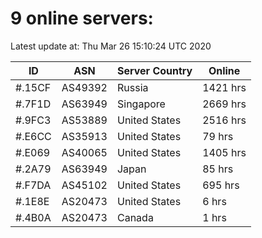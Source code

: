 # 9 online servers:

Latest update at: Thu Mar 26 15:10:24 UTC 2020

| ID | ASN | Server Country | Online |
| -- | --- | -------------- | ------ |
| #.15CF | AS49392 | Russia | 1421 hrs |
| #.7F1D | AS63949 | Singapore | 2669 hrs |
| #.9FC3 | AS53889 | United States | 2516 hrs |
| #.E6CC | AS35913 | United States | 79 hrs |
| #.E069 | AS40065 | United States | 1405 hrs |
| #.2A79 | AS63949 | Japan | 85 hrs |
| #.F7DA | AS45102 | United States | 695 hrs |
| #.1E8E | AS20473 | United States | 6 hrs |
| #.4B0A | AS20473 | Canada | 1 hrs |

